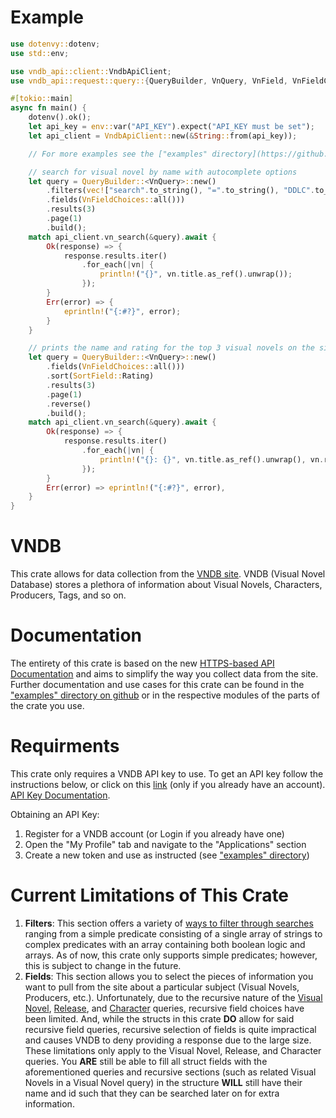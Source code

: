 # Example
```rust
use dotenvy::dotenv;
use std::env;

use vndb_api::client::VndbApiClient;
use vndb_api::request::query::{QueryBuilder, VnQuery, VnField, VnFieldChoices, SortField};

#[tokio::main]
async fn main() {
    dotenv().ok();
    let api_key = env::var("API_KEY").expect("API_KEY must be set");
    let api_client = VndbApiClient::new(&String::from(api_key));

    // For more examples see the ["examples" directory](https://github.com/demeil1/vndb-api/tree/main/examples) in the github repo

    // search for visual novel by name with autocomplete options
    let query = QueryBuilder::<VnQuery>::new()
        .filters(vec!["search".to_string(), "=".to_string(), "DDLC".to_string()])
        .fields(VnFieldChoices::all()))
        .results(3)
        .page(1)
        .build();
    match api_client.vn_search(&query).await {
        Ok(response) => {
            response.results.iter()
                .for_each(|vn| {
                    println!("{}", vn.title.as_ref().unwrap());
                });
        }
        Err(error) => {
            eprintln!("{:#?}", error);
        }
    }

    // prints the name and rating for the top 3 visual novels on the site
    let query = QueryBuilder::<VnQuery>::new()
        .fields(VnFieldChoices::all()))
        .sort(SortField::Rating)
        .results(3)
        .page(1)
        .reverse()
        .build();
    match api_client.vn_search(&query).await {
        Ok(response) => {
            response.results.iter()
                .for_each(|vn| {
                    println!("{}: {}", vn.title.as_ref().unwrap(), vn.rating.unwrap());
                });
        }
        Err(error) => eprintln!("{:#?}", error),
    }
}
```

# VNDB

This crate allows for data collection from the [VNDB site](https://vndb.org). VNDB (Visual Novel Database)
stores a plethora of information about Visual Novels, Characters, Producers, Tags, and so on.

# Documentation

The entirety of this crate is based on the new [HTTPS-based API Documentation](https://api.vndb.org/kana#post-character) and aims to simplify the way you collect data from the site. Further documentation 
and use cases for this crate can be found in the ["examples" directory on github](https://github.com/demeil1/vndb-api/tree/main/examples) or in the respective modules of
the parts of the crate you use.

# Requirments
This crate only requires a VNDB API key to use. To get an API key follow the instructions below, or click on this [link](https://vndb.org/u/tokens) (only if you already have an account). [API Key Documentation](https://api.vndb.org/kana#user-authentication).

Obtaining an API Key:
1. Register for a VNDB account (or Login if you already have one)
2. Open the "My Profile" tab and navigate to the "Applications" section
3. Create a new token and use as instructed (see ["examples" directory](https://github.com/demeil1/vndb-api/tree/main/examples))

# Current Limitations of This Crate

1. **Filters**: This section offers a variety of [ways to filter through searches](https://api.vndb.org/kana#filters) 
ranging from a simple predicate consisting of a single array of strings to complex predicates with an array containing 
both boolean logic and arrays. As of now, this crate only supports simple predicates; however, this is subject to 
change in the future.
2. **Fields**: This section allows you to select the pieces of information you want to pull from the site about a
particular subject (Visual Novels, Producers, etc.). Unfortunately, due to the recursive nature of the [Visual Novel](https://api.vndb.org/kana#post-vn), [Release](https://api.vndb.org/kana#post-release), and [Character](https://api.vndb.org/kana#post-character) queries, recursive field choices have been limited. And, while the structs in this crate **DO** allow for said recursive field queries, recursive selection of fields is quite impractical and causes VNDB to deny providing a response due to the large size. These limitations only apply to the Visual Novel, Release, and Character queries. You **ARE** still be able to fill all struct fields with the aforementioned queries and recursive sections (such as related Visual Novels in a Visual Novel query) in the structure **WILL** still have their name and id such that they can be searched later on for extra information.

